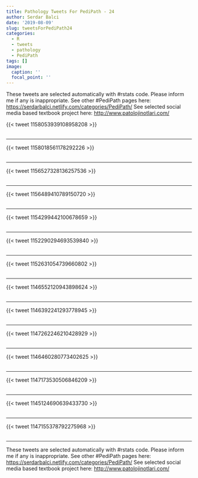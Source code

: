 ```yaml
---
title: Pathology Tweets For PediPath - 24
author: Serdar Balci
date: '2019-08-09'
slug: tweetsForPediPath24
categories:
  - R
  - tweets
  - pathology
  - PediPath
tags: []
image:
  caption: ''
  focal_point: ''
---
```



These tweets are selected automatically with #rstats code. Please inform me if any is inappropriate.
See other #PediPath pages here: https://serdarbalci.netlify.com/categories/PediPath/ 
See selected social media based textbook project here: http://www.patolojinotlari.com/

{{< tweet 1158053939108958208 >}}
<br>
<br>
<hr>
{{< tweet 1158018561178292226 >}}
<br>
<br>
<hr>
{{< tweet 1156527328136257536 >}}
<br>
<br>
<hr>
{{< tweet 1156489410789150720 >}}
<br>
<br>
<hr>
{{< tweet 1154299442100678659 >}}
<br>
<br>
<hr>
{{< tweet 1152290294693539840 >}}
<br>
<br>
<hr>
{{< tweet 1152631054739660802 >}}
<br>
<br>
<hr>
{{< tweet 1146552120943898624 >}}
<br>
<br>
<hr>
{{< tweet 1146392241293778945 >}}
<br>
<br>
<hr>
{{< tweet 1147262246210428929 >}}
<br>
<br>
<hr>
{{< tweet 1146460280773402625 >}}
<br>
<br>
<hr>
{{< tweet 1147173530506846209 >}}
<br>
<br>
<hr>
{{< tweet 1145124690639433730 >}}
<br>
<br>
<hr>
{{< tweet 1147155378792275968 >}}
<br>
<br>
<hr>


These tweets are selected automatically with #rstats code. Please inform me if any is inappropriate.
See other #PediPath pages here: https://serdarbalci.netlify.com/categories/PediPath/ 
See selected social media based textbook project here: http://www.patolojinotlari.com/
